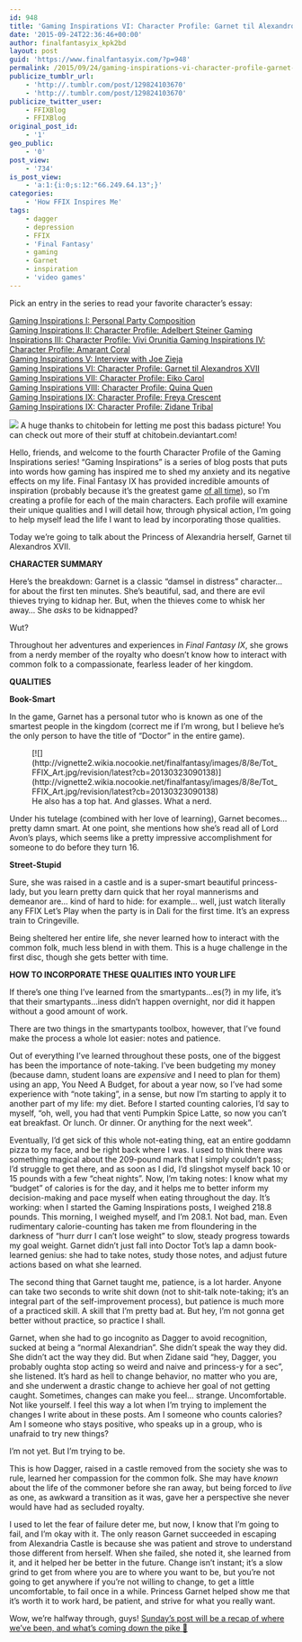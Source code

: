 ```yaml
---
id: 948
title: 'Gaming Inspirations VI: Character Profile: Garnet til Alexandros XVII'
date: '2015-09-24T22:36:46+00:00'
author: finalfantasyix_kpk2bd
layout: post
guid: 'https://www.finalfantasyix.com/?p=948'
permalink: /2015/09/24/gaming-inspirations-vi-character-profile-garnet-til-alexandros-xvii/
publicize_tumblr_url:
    - 'http://.tumblr.com/post/129824103670'
    - 'http://.tumblr.com/post/129824103670'
publicize_twitter_user:
    - FFIXBlog
    - FFIXBlog
original_post_id:
    - '1'
geo_public:
    - '0'
post_view:
    - '734'
is_post_view:
    - 'a:1:{i:0;s:12:"66.249.64.13";}'
categories:
    - 'How FFIX Inspires Me'
tags:
    - dagger
    - depression
    - FFIX
    - 'Final Fantasy'
    - gaming
    - Garnet
    - inspiration
    - 'video games'
---
```


Pick an entry in the series to read your favorite character’s essay:

[Gaming Inspirations I: Personal Party Composition](https://www.finalfantasyix.com/2015/08/23/gaming-inspirations-i-personal-party-composition/)  
[Gaming Inspirations II: Character Profile: Adelbert Steiner  ](https://www.finalfantasyix.com/2015/08/27/gaming-inspirations-ii-character-profile-adelbert-steiner/)[Gaming Inspirations III: Character Profile: Vivi Orunitia  ](https://www.finalfantasyix.com/2015/08/30/gaming-inspirations-iii-character-profile-vivi-orunitia/)[Gaming Inspirations IV: Character Profile: Amarant Coral](https://www.finalfantasyix.com/2015/09/06/gaming-inspirations-iv-character-profile-amarant-coral/)  
[Gaming Inspirations V: Interview with Joe Zieja](https://www.finalfantasyix.com/2015/09/08/gaming-inspirations-v-interview-joe-zieja-author-voiceover-artist-musician/)  
[Gaming Inspirations VI: Character Profile: Garnet til Alexandros XVII](https://www.finalfantasyix.com/2015/09/24/gaming-inspirations-vi-character-profile-garnet-til-alexandros-xvii/)  
[Gaming Inspirations VII: Character Profile: Eiko Carol](https://www.finalfantasyix.com/2015/10/18/gaming-inspirations-vii-character-profile-eiko-carol/)  
[Gaming Inspirations VIII: Character Profile: Quina Quen](https://www.finalfantasyix.com/2015/10/25/gaming-inspirations-viii-character-profile-quina-quen/)  
[Gaming Inspirations IX: Character Profile: Freya Crescent](https://www.finalfantasyix.com/2015/11/01/gaming-inspirations-ix-character-profile-freya-crescent/)  
[Gaming Inspirations IX: Character Profile: Zidane Tribal](https://www.finalfantasyix.com/2015/11/01/gaming-inspirations-x-character-profile-zidane-tribal/)

[![](http://pre06.deviantart.net/93d5/th/pre/f/2015/165/0/f/diamond_dust_by_chitobein-d8xbgic.jpg)](http://pre06.deviantart.net/93d5/th/pre/f/2015/165/0/f/diamond_dust_by_chitobein-d8xbgic.jpg) A huge thanks to chitobein for letting me post this badass picture! You can check out more of their stuff at chitobein.deviantart.com!

Hello, friends, and welcome to the fourth Character Profile of the Gaming Inspirations series! “Gaming Inspirations” is a series of blog posts that puts into words how gaming has inspired me to shed my anxiety and its negative effects on my life. Final Fantasy IX has provided incredible amounts of inspiration (probably because it’s the greatest game [of all time](http://1wdojq181if3tdg01yomaof86.wpengine.netdna-cdn.com/wp-content/uploads/2015/01/kanye_of_all_time_taylor_swift_let_you_finish.jpg)), so I’m creating a profile for each of the main characters. Each profile will examine their unique qualities and I will detail how, through physical action, I’m going to help myself lead the life I want to lead by incorporating those qualities.

Today we’re going to talk about the Princess of Alexandria herself, Garnet til Alexandros XVII.

**CHARACTER SUMMARY**

Here’s the breakdown: Garnet is a classic “damsel in distress” character… for about the first ten minutes. She’s beautiful, sad, and there are evil thieves trying to kidnap her. But, when the thieves come to whisk her away… She *asks* to be kidnapped?

Wut?

Throughout her adventures and experiences in *Final Fantasy IX*, she grows from a nerdy member of the royalty who doesn’t know how to interact with common folk to a compassionate, fearless leader of her kingdom.

**QUALITIES**

**Book-Smart**

In the game, Garnet has a personal tutor who is known as one of the smartest people in the kingdom (correct me if I’m wrong, but I believe he’s the only person to have the title of “Doctor” in the entire game).

<figure class="wp-caption aligncenter" style="width: 438px">[![](http://vignette2.wikia.nocookie.net/finalfantasy/images/8/8e/Tot_FFIX_Art.jpg/revision/latest?cb=20130323090138)](http://vignette2.wikia.nocookie.net/finalfantasy/images/8/8e/Tot_FFIX_Art.jpg/revision/latest?cb=20130323090138)<figcaption class="wp-caption-text">He also has a top hat. And glasses. What a nerd.</figcaption></figure>Under his tutelage (combined with her love of learning), Garnet becomes… pretty damn smart. At one point, she mentions how she’s read all of Lord Avon’s plays, which seems like a pretty impressive accomplishment for someone to do before they turn 16.

**Street-Stupid**

Sure, she was raised in a castle and is a super-smart beautiful princess-lady, but you learn pretty darn quick that her royal mannerisms and demeanor are… kind of hard to hide: for example… well, just watch literally any FFIX Let’s Play when the party is in Dali for the first time. It’s an express train to Cringeville.

Being sheltered her entire life, she never learned how to interact with the common folk, much less blend in with them. This is a huge challenge in the first disc, though she gets better with time.

**HOW TO INCORPORATE THESE QUALITIES** **INTO YOUR LIFE**

If there’s one thing I’ve learned from the smartypants…es(?) in my life, it’s that their smartypants…iness didn’t happen overnight, nor did it happen without a good amount of work.

There are two things in the smartypants toolbox, however, that I’ve found make the process a whole lot easier: notes and patience.

Out of everything I’ve learned throughout these posts, one of the biggest has been the importance of note-taking. I’ve been budgeting my money (because damn, student loans are *expensive* and I need to plan for them) using an app, You Need A Budget, for about a year now, so I’ve had some experience with “note taking”, in a sense, but now I’m starting to apply it to another part of my life: my diet. Before I started counting calories, I’d say to myself, “oh, well, you had that venti Pumpkin Spice Latte, so now you can’t eat breakfast. Or lunch. Or dinner. Or anything for the next week”.

Eventually, I’d get sick of this whole not-eating thing, eat an entire goddamn pizza to my face, and be right back where I was. I used to think there was something magical about the 209-pound mark that I simply couldn’t pass; I’d struggle to get there, and as soon as I did, I’d slingshot myself back 10 or 15 pounds with a few “cheat nights”. Now, I’m taking notes: I know what my “budget” of calories is for the day, and it helps me to better inform my decision-making and pace myself when eating throughout the day. It’s working: when I started the Gaming Inspirations posts, I weighed 218.8 pounds. This morning, I weighed myself, and I’m 208.1. Not bad, man. Even rudimentary calorie-counting has taken me from floundering in the darkness of “hurr durr I can’t lose weight” to slow, steady progress towards my goal weight. Garnet didn’t just fall into Doctor Tot’s lap a damn book-learned genius: she had to take notes, study those notes, and adjust future actions based on what she learned.

The second thing that Garnet taught me, patience, is a lot harder. Anyone can take two seconds to write shit down (not to shit-talk note-taking; it’s an integral part of the self-improvement process), but patience is much more of a practiced skill. A skill that I’m pretty bad at. But hey, I’m not gonna get better without practice, so practice I shall.

Garnet, when she had to go incognito as Dagger to avoid recognition, sucked at being a “normal Alexandrian”. She didn’t speak the way they did. She didn’t act the way they did. But when Zidane said “hey, Dagger, you probably oughta stop acting so weird and naive and princess-y for a sec”, she listened. It’s hard as hell to change behavior, no matter who you are, and she underwent a drastic change to achieve her goal of not getting caught. Sometimes, changes can make you feel… strange. Uncomfortable. Not like yourself. I feel this way a lot when I’m trying to implement the changes I write about in these posts. Am I someone who counts calories? Am I someone who stays positive, who speaks up in a group, who is unafraid to try new things?

I’m not yet. But I’m trying to be.

This is how Dagger, raised in a castle removed from the society she was to rule, learned her compassion for the common folk. She may have *known* about the life of the commoner before she ran away, but being forced to *live* as one, as awkward a transition as it was, gave her a perspective she never would have had as secluded royalty.

I used to let the fear of failure deter me, but now, I know that I’m going to fail, and I’m okay with it. The only reason Garnet succeeded in escaping from Alexandria Castle is because she was patient and strove to understand those different from herself. When she failed, she noted it, she learned from it, and it helped her be better in the future. Change isn’t instant; it’s a slow grind to get from where you are to where you want to be, but you’re not going to get anywhere if you’re not willing to change, to get a little uncomfortable, to fail once in a while. Princess Garnet helped show me that it’s worth it to work hard, be patient, and strive for what you really want.

Wow, we’re halfway through, guys! [Sunday’s post will be a recap of where we’ve been, and what’s coming down the pike 🙂](https://finalfantasyix.com/2015/10/01/gaming-inspirations-recap-where-weve-been-where-were-going/)